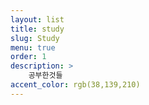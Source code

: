 ```yaml
---
layout: list
title: study
slug: Study
menu: true
order: 1
description: >
	공부한것들  
accent_color: rgb(38,139,210)
---
```

